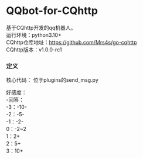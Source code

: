 # QQbot-for-CQhttp  
基于CQhttp开发的qq机器人。  
运行环境：python3.10+  
CQhttp仓库地址：https://github.com/Mrs4s/go-cqhttp  
CQhttp版本：v1.0.0-rc1  

<h3>定义</h3>
核心代码：  
位于plugins的send_msg.py  

好感度：  
    -回答：  
        -3：-10-  
        -2：-5-  
        -1：-2-  
        0：-2~2  
        1：2+  
        2：5+  
        3：10+  
